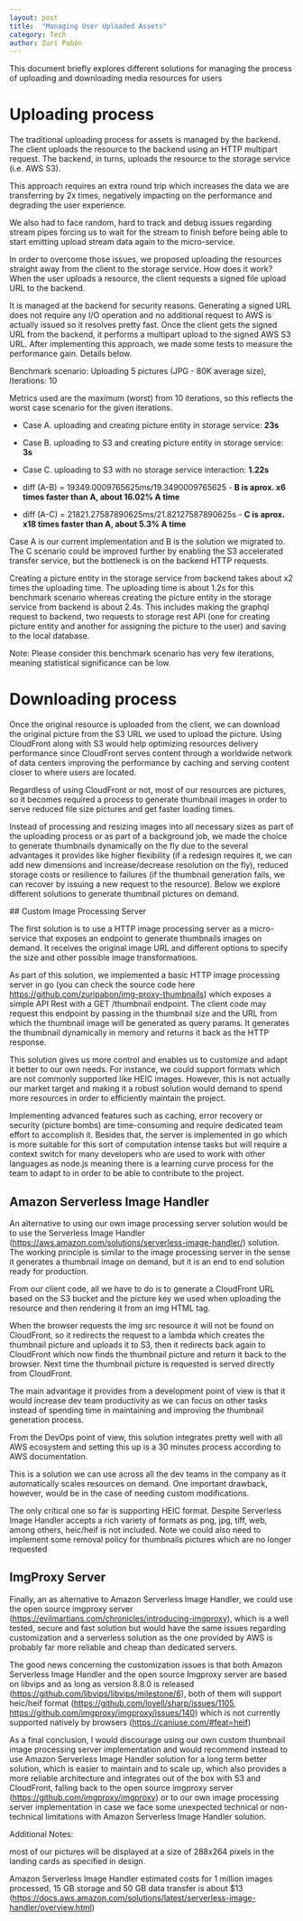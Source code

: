 ```yaml
---
layout: post
title:  "Managing User Uploaded Assets"
category: Tech
author: Zuri Pabón
---
```


This document briefly explores different solutions for managing the process of uploading and downloading media resources for users

# Uploading process

The traditional uploading process for assets is managed by the backend. The client uploads the resource to the backend using an HTTP multipart request. The backend, in turns, uploads the resource to the storage service (i.e. AWS S3). 

This approach requires an extra round trip which increases the data we are transferring by 2x times, negatively impacting on the performance and degrading the user experience. 

We also had to face random, hard to track and debug issues regarding stream pipes forcing us to wait for the stream to finish before being able to start emitting upload stream data again to the micro-service.

In order to overcome those issues, we proposed uploading the resources straight away from the client to the storage service. How does it work? When the user uploads a resource, the client requests a signed file upload URL to the backend. 

It is managed at the backend for security reasons. Generating a signed URL does not require any I/O operation and no additional request to AWS is actually issued so it resolves pretty fast. Once the client gets the signed URL from the backend, it performs a multipart upload to the signed AWS S3 URL. After implementing this approach, we made some tests to measure the performance gain. Details below.

Benchmark scenario: Uploading 5 pictures (JPG - 80K average size), Iterations: 10

Metrics used are the maximum (worst) from 10 iterations, so this reflects the worst case scenario for the given iterations.

* Case A. uploading and creating picture entity in storage service: **23s**
* Case B. uploading to S3 and creating picture entity in storage service: **3s**
* Case C. uploading to S3 with no storage service interaction: **1.22s**

* diff (A-B) = 19349.0009765625ms/19.3490009765625 - **B is aprox. x6 times faster than A, about 16.02% A time**
* diff (A-C) = 21821.27587890625ms/21.82127587890625s - **C is aprox. x18 times faster than A, about 5.3% A time**

Case A is our current implementation and B is the solution we migrated to. The C scenario could be improved further by enabling the S3 accelerated transfer service, but the bottleneck is on the backend HTTP requests.

Creating a picture entity in the storage service from backend takes about x2 times the uploading time. The uploading time is about 1.2s for this benchmark scenario whereas creating the picture entity in the storage service from backend is about 2.4s. This includes making the graphql request to backend, two requests to storage rest API (one for creating picture entity and another for assigning the picture to the user) and saving to the local database.

Note: Please consider this benchmark scenario has very few iterations, meaning statistical significance can be low.

# Downloading process

Once the original resource is uploaded from the client, we can download the original picture from the S3 URL we used to upload the picture. Using CloudFront along with S3 would help optimizing resources delivery performance since CloudFront serves content through a worldwide network of data centers improving the performance by caching and serving content closer to where users are located.

Regardless of using CloudFront or not, most of our resources are pictures, so it becomes required a process to generate thumbnail images in order to serve reduced file size pictures and get faster loading times. 

Instead of processing and resizing images into all necessary sizes as part of the uploading process or as part of a background job, we made the choice to generate thumbnails dynamically on the fly due to the several advantages it provides like higher flexibility (if a redesign requires it, we can add new dimensions and increase/decrease resolution on the fly), reduced storage costs or resilience to failures (if the thumbnail generation fails, we can recover by issuing a new request to the resource). Below we explore different solutions to generate thumbnail pictures on demand. 

## Custom Image Processing Server 

The first solution is to use a HTTP image processing server as a micro-service that exposes an endpoint to generate thumbnails images on demand. It receives the original image URL and different options to specify the size and other possible image transformations.

As part of this solution, we implemented a basic HTTP image processing server in go (you can check the source code here https://github.com/zuripabon/img-proxy-thumbnails) which exposes a simple API Rest with a GET /thumbnail endpoint. The client code may request this endpoint by passing in the thumbnail size and the URL from which the thumbnail image will be generated as query params. It generates the thumbnail dynamically in memory and returns it back as the HTTP response.

This solution gives us more control and enables us to customize and adapt it better to our own needs. For instance, we could support formats which are not commonly supported like HEIC images. However, this is not actually our market target and making it a robust solution would demand to spend more resources in order to efficiently maintain the project. 

Implementing advanced features such as caching, error recovery or security (picture bombs) are time-consuming and require dedicated team effort to accomplish it. 
Besides that, the server is implemented in go which is more suitable for this sort of computation intense tasks but will require a context switch for many developers who are used to work with other languages as node.js meaning there is a learning curve process for the team to adapt to in order to be able to contribute to the project.

## Amazon Serverless Image Handler

An alternative to using our own image processing server solution would be to use the Serverless Image Handler (https://aws.amazon.com/solutions/serverless-image-handler/) solution. The working principle is similar to the image processing server in the sense it generates a thumbnail image on demand, but it is an end to end solution ready for production.

From our client code, all we have to do is to generate a CloudFront URL based on the S3 bucket and the picture key we used when uploading the resource and then rendering it from an img HTML tag. 

When the browser requests the img src resource it will not be found on CloudFront, so it redirects the request to a lambda which creates the thumbnail picture and uploads it to S3, then it redirects back again to CloudFront which now finds the thumbnail picture and return it back to the browser. Next time the thumbnail picture is requested is served directly from CloudFront.

The main advantage it provides from a development point of view is that it would increase dev team productivity as we can focus on other tasks instead of spending time in maintaining and improving the thumbnail generation process. 

From the DevOps point of view, this solution integrates pretty well with all AWS ecosystem and setting this up is a 30 minutes process according to AWS documentation. 

This is a solution we can use across all the dev teams in the company as it automatically scales resources on demand. One important drawback, however, would be in the case of needing custom modifications. 

The only critical one so far is supporting HEIC format. Despite Serverless Image Handler accepts a rich variety of formats as png, jpg, tiff, web, among others, heic/heif is not included. Note we could also need to implement some removal policy for thumbnails pictures which are no longer requested

## ImgProxy Server

Finally, an as alternative to Amazon Serverless Image Handler, we could use the open source imgproxy server (https://evilmartians.com/chronicles/introducing-imgproxy), which is a well tested, secure and fast solution but would have the same issues regarding customization and a serverless solution as the one provided by AWS is probably far more reliable and cheap than dedicated servers. 

The good news concerning the customization issues is that both Amazon Serverless Image Handler and the open source Imgproxy server are based on libvips and as long as version 8.8.0 is released (https://github.com/libvips/libvips/milestone/6), both of them will support heic/heif format (https://github.com/lovell/sharp/issues/1105, https://github.com/imgproxy/imgproxy/issues/140) which is not currently supported natively by browsers (https://caniuse.com/#feat=heif)  

As a final conclusion, I would discourage using our own custom thumbnail image processing server implementation and would recommend instead to use Amazon Serverless Image Handler solution for a long term better solution, which is easier to maintain and to scale up, which also provides a more reliable architecture and integrates out of the box with S3 and CloudFront, falling back to the open source imgproxy server (https://github.com/imgproxy/imgproxy) or to our own image processing server implementation in case we face some unexpected technical or non-technical limitations with Amazon Serverless Image Handler solution. 

Additional Notes:

most of our pictures will be displayed at a size of 288x264 pixels in the landing cards as specified in design.

Amazon Serverless Image Handler estimated costs for 1 million images processed, 15 GB storage and 50 GB data transfer is about $13 (https://docs.aws.amazon.com/solutions/latest/serverless-image-handler/overview.html)

